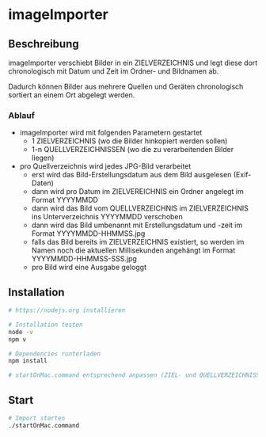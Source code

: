 # imageImporter

## Beschreibung

imageImporter verschiebt Bilder in ein ZIELVERZEICHNIS und legt diese dort chronologisch mit Datum und Zeit im Ordner- und Bildnamen ab.

Dadurch können Bilder aus mehrere Quellen und Geräten chronologisch sortiert an einem Ort abgelegt werden.

### Ablauf

* imageImporter wird mit folgenden Parametern gestartet
  * 1 ZIELVERZEICHNIS (wo die Bilder hinkopiert werden sollen)
  * 1-n QUELLVERZEICHNISSEN (wo die zu verarbeitenden Bilder liegen)
* pro Quellverzeichnis wird jedes JPG-Bild verarbeitet
  * erst wird das Bild-Erstellungsdatum aus dem Bild ausgelesen (Exif-Daten)
  * dann wird pro Datum im ZIELVEREICHNIS ein Ordner angelegt im Format YYYYMMDD
  * dann wird das Bild vom QUELLVERZEICHNIS im ZIELVERZEICHNIS ins Unterverzeichnis YYYYMMDD verschoben
  * dann wird das Bild umbenannt mit Erstellungsdatum und -zeit im Format YYYYMMDD-HHMMSS.jpg
  * falls das Bild bereits im ZIELVERZEICHNIS existiert, so werden im Namen noch die aktuellen Millisekunden angehängt im Format YYYYMMDD-HHMMSS-SSS.jpg
  * pro Bild wird eine Ausgabe geloggt

## Installation

```bash
# https://nodejs.org installieren

# Installation testen
node -v
npm v

# Dependencies runterladen
npm install

# startOnMac.command entsprechend anpassen (ZIEL- und QUELLVERZEICHNISSE)
```

## Start
```bash
# Import starten
./startOnMac.command
```
